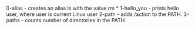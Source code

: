 0-alias - creates an alias ls with the value rm *
1-hello_you - prints hello user, where user is current Linux user
2-path - adds /action to the PATH.
3-paths - counts number of directories in the PATH
